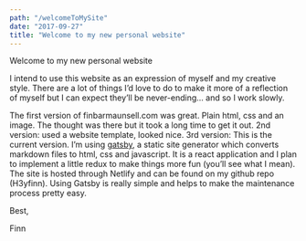 ```yaml
---
path: "/welcomeToMySite"
date: "2017-09-27"
title: "Welcome to my new personal website"
---
```



Welcome to my new personal website

I intend to use this website as an expression of myself and my creative style. There are a lot of things I’d love to do to make it more of a reflection of myself but I can expect they’ll be never-ending… and so I work slowly.

The first version of finbarmaunsell.com was great. Plain html, css and an image. The thought was there but it took a long time to get it out.
2nd version: used a website template, looked nice.
3rd version: This is the current version. I’m using [gatsby](https://github.com/gatsbyjs/gatsby), a static site generator which converts markdown files to html, css and javascript. It is a react application and I plan to implement a little redux to make things more fun (you’ll see what I mean). The site is hosted through Netlify and can be found on my github repo (H3yfinn). Using Gatsby is really simple and helps to make the maintenance process pretty easy.

Best,

Finn
